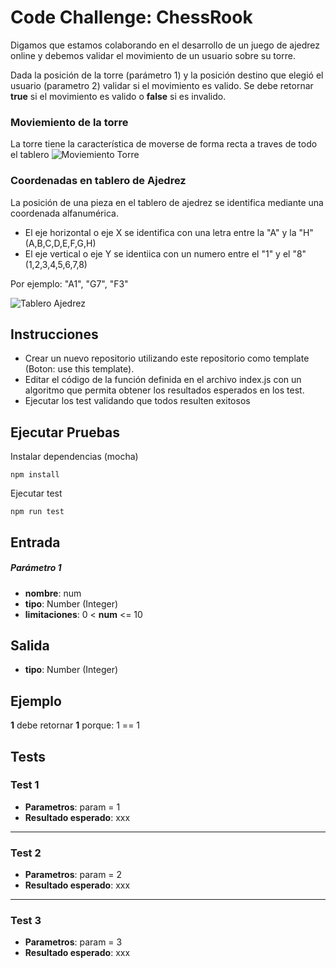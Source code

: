 # Code Challenge: ChessRook

Digamos que estamos colaborando en el desarrollo de un juego de ajedrez online y debemos validar el movimiento de un usuario sobre su torre.

Dada la posición de la torre (parámetro 1) y la posición destino que elegió el usuario (parametro 2) validar si el movimiento es valido. Se debe retornar **true** si el movimiento es valido o **false** si es invalido. 

### Moviemiento de la torre
La torre tiene la característica de moverse de forma recta a traves de todo el tablero
![Moviemiento Torre](https://firebasestorage.googleapis.com/v0/b/fullstack-extraordinary.appspot.com/o/TheCodeChallenge%2Fmovimiento_de_torre_ajedrez.png?alt=media&token=14261bcc-f992-4c6a-8d16-5332f3a49c53)

### Coordenadas en tablero de Ajedrez
La posición de una pieza en el tablero de ajedrez se identifica mediante una coordenada alfanumérica.   
- El eje horizontal o eje X se identifica con una letra entre la "A" y la "H" (A,B,C,D,E,F,G,H)  
- El eje vertical o eje Y se identiica con un numero entre el "1" y el "8" (1,2,3,4,5,6,7,8)  

Por ejemplo: "A1", "G7", "F3"  

![Tablero Ajedrez](https://firebasestorage.googleapis.com/v0/b/fullstack-extraordinary.appspot.com/o/TheCodeChallenge%2FtablerAjedrez.jpg?alt=media&token=8864816b-a981-4541-a203-a9dd69fe37a1)

## Instrucciones
- Crear un nuevo repositorio utilizando este repositorio como template (Boton: use this template).
- Editar el código de la función definida en el archivo index.js con un algoritmo que permita obtener los resultados esperados en los test.
- Ejecutar los test validando que todos resulten exitosos

## Ejecutar Pruebas

Instalar dependencias (mocha)
```
npm install
```

Ejecutar test
```
npm run test
```
## Entrada

##### Parámetro 1
- **nombre**: num
- **tipo**: Number (Integer)
- **limitaciones**: 0 < **num** <= 10

## Salida

- **tipo**: Number (Integer)

## Ejemplo
**1** debe retornar **1** porque: 1 == 1

## Tests

### Test 1  

- **Parametros**: param = 1  
- **Resultado esperado**: xxx
---
### Test 2  

- **Parametros**:  param = 2  
- **Resultado esperado**: xxx
---
### Test 3  

- **Parametros**: param = 3  
- **Resultado esperado**: xxx
